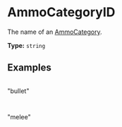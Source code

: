 # AmmoCategoryID

The name of an [AmmoCategory](prototype:AmmoCategory).

**Type:** `string`

## Examples

```
```
"bullet"
```
```

```
```
"melee"
```
```


